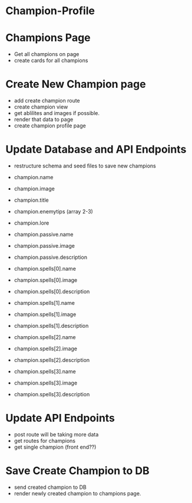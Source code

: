 # Champion-Profile

# Champions Page

- Get all champions on page
- create cards for all champions

# Create New Champion page

- add create champion route
- create champion view
- get ablilites and images if possible.
- render that data to page
- create champion profile page

# Update Database and API Endpoints

- restructure schema and seed files to save new champions

- champion.name
- champion.image
- champion.title
- champion.enemytips (array 2-3)
- champion.lore

- champion.passive.name
- champion.passive.image
- champion.passive.description

- champion.spells[0].name
- champion.spells[0].image
- champion.spells[0].description

- champion.spells[1].name
- champion.spells[1].image
- champion.spells[1].description

- champion.spells[2].name
- champion.spells[2].image
- champion.spells[2].description

- champion.spells[3].name
- champion.spells[3].image
- champion.spells[3].description

# Update API Endpoints

- post route will be taking more data
- get routes for champions
- get single champion (front end??)

# Save Create Champion to DB

- send created champion to DB
- render newly created champion to champions page.
